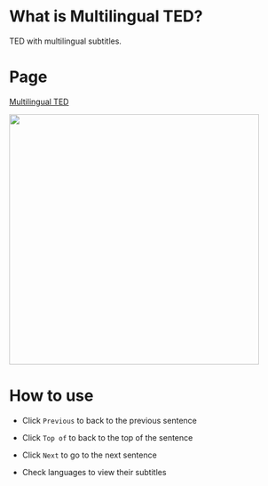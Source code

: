 # What is Multilingual TED?

TED with multilingual subtitles.

# Page

[Multilingual TED](http://nwtgck.github.io/multilingual-ted)

<image src="https://raw.githubusercontent.com/nwtgck/multilingual-ted/master/demo/demo.gif" width=450>

# How to use

* Click `Previous` to back to the previous sentence

* Click `Top of` to back to the top of the sentence

* Click `Next` to go to the next sentence

* Check languages to view their subtitles
